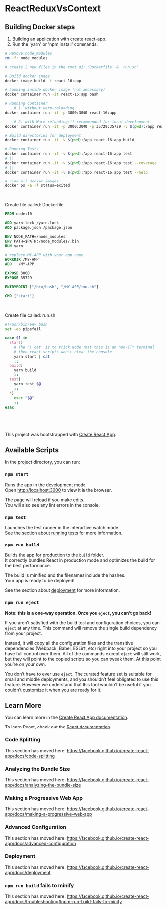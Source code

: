 # ReactReduxVsContext

## Building Docker steps

1. Building an application with create-react-app.
2. Run the 'yarn' or 'npm install' commands.

```bash
# Remove node_modules
rm -fr node_modules

# create 2 new files in the root dir 'Dockerfile' & 'run.sh'

# Build docker image
docker image build -t react-16:app .

# Looking inside docker image (not necessary)
docker container run -it react-16:app bash

# Running container 
    # 1. without warm-reloading
docker container run -it -p 3000:3000 react-16:app

    # 2. with Warm-reloading!!! recommended for local development
docker container run -it -p 3000:3000 -p 35729:35729 -v $(pwd):/app react-16:app

# Build directories for deployment
docker container run -it -v $(pwd):/app react-16:app build

# Running Tests
docker container run -it -v $(pwd):/app react-16:app test
# ||
docker container run -it -v $(pwd):/app react-16:app test --coverage
# ||
docker container run -it -v $(pwd):/app react-16:app test --help

# view all docker images
docker ps -a -f status=exited

```
<br>

Create file called: Dockerfile
```Dockerfile
FROM node:10

ADD yarn.lock /yarn.lock
ADD package.json /package.json

ENV NODE_PATH=/node_modules
ENV PATH=$PATH:/node_modules/.bin
RUN yarn

# replace MY-APP with your app name
WORKDIR /MY-APP
ADD . /MY-APP

EXPOSE 3000
EXPOSE 35729

ENTRYPOINT ["/bin/bash", "/MY-APP/run.sh"]

CMD ["start"]
```

<br>

Create file called: run.sh
```bash
#!/usr/bin/env bash
set -eo pipefail

case $1 in
  start)
    # The '| cat' is to trick Node that this is an non-TTY terminal
    # then react-scripts won't clear the console.
    yarn start | cat
    ;;
  build)
    yarn build
    ;;
  test)
    yarn test $@
    ;;
  *)
    exec "$@"
    ;;
esac
```

#

<br>

This project was bootstrapped with [Create React App](https://github.com/facebook/create-react-app).

## Available Scripts

In the project directory, you can run:

### `npm start`

Runs the app in the development mode.<br>
Open [http://localhost:3000](http://localhost:3000) to view it in the browser.

The page will reload if you make edits.<br>
You will also see any lint errors in the console.

### `npm test`

Launches the test runner in the interactive watch mode.<br>
See the section about [running tests](https://facebook.github.io/create-react-app/docs/running-tests) for more information.

### `npm run build`

Builds the app for production to the `build` folder.<br>
It correctly bundles React in production mode and optimizes the build for the best performance.

The build is minified and the filenames include the hashes.<br>
Your app is ready to be deployed!

See the section about [deployment](https://facebook.github.io/create-react-app/docs/deployment) for more information.

### `npm run eject`

**Note: this is a one-way operation. Once you `eject`, you can’t go back!**

If you aren’t satisfied with the build tool and configuration choices, you can `eject` at any time. This command will remove the single build dependency from your project.

Instead, it will copy all the configuration files and the transitive dependencies (Webpack, Babel, ESLint, etc) right into your project so you have full control over them. All of the commands except `eject` will still work, but they will point to the copied scripts so you can tweak them. At this point you’re on your own.

You don’t have to ever use `eject`. The curated feature set is suitable for small and middle deployments, and you shouldn’t feel obligated to use this feature. However we understand that this tool wouldn’t be useful if you couldn’t customize it when you are ready for it.

## Learn More

You can learn more in the [Create React App documentation](https://facebook.github.io/create-react-app/docs/getting-started).

To learn React, check out the [React documentation](https://reactjs.org/).

### Code Splitting

This section has moved here: https://facebook.github.io/create-react-app/docs/code-splitting

### Analyzing the Bundle Size

This section has moved here: https://facebook.github.io/create-react-app/docs/analyzing-the-bundle-size

### Making a Progressive Web App

This section has moved here: https://facebook.github.io/create-react-app/docs/making-a-progressive-web-app

### Advanced Configuration

This section has moved here: https://facebook.github.io/create-react-app/docs/advanced-configuration

### Deployment

This section has moved here: https://facebook.github.io/create-react-app/docs/deployment

### `npm run build` fails to minify

This section has moved here: https://facebook.github.io/create-react-app/docs/troubleshooting#npm-run-build-fails-to-minify

